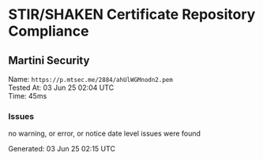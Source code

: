 # STIR/SHAKEN Certificate Repository Compliance

## Martini Security

Name: `https://p.mtsec.me/2884/ahUlWGMnodn2.pem`\
Tested At: 03 Jun 25 02:04 UTC\
Time: 45ms

### Issues

no warning, or error, or notice date level issues were found

Generated: 03 Jun 25 02:15 UTC